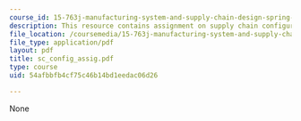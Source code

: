 ```yaml
---
course_id: 15-763j-manufacturing-system-and-supply-chain-design-spring-2005
description: This resource contains assignment on supply chain configuration.
file_location: /coursemedia/15-763j-manufacturing-system-and-supply-chain-design-spring-2005/54afbbfb4cf75c46b14bd1eedac06d26_sc_config_assig.pdf
file_type: application/pdf
layout: pdf
title: sc_config_assig.pdf
type: course
uid: 54afbbfb4cf75c46b14bd1eedac06d26

---
```

None